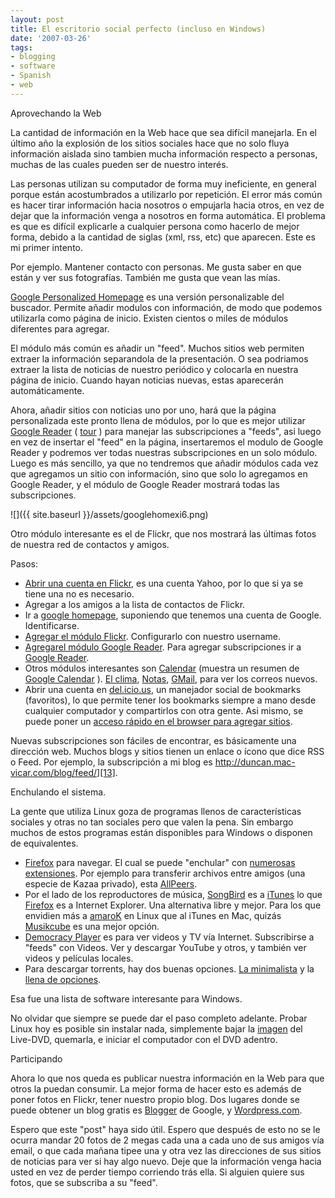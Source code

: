 ```yaml
---
layout: post
title: El escritorio social perfecto (incluso en Windows)
date: '2007-03-26'
tags:
- blogging
- software
- Spanish
- web
---
```


Aprovechando la Web

La cantidad de información en la Web hace que sea difícil manejarla. En el último año la explosión de los sitios sociales hace que no solo fluya información aislada sino tambien mucha información respecto a personas, muchas de las cuales pueden ser de nuestro interés.

Las personas utilizan su computador de forma muy ineficiente, en general porque están acostumbrados a utilizarlo por repetición. El error más común es hacer tirar información hacia nosotros o empujarla hacia otros, en vez de dejar que la información venga a nosotros en forma automática. El problema es que es difícil explicarle a cualquier persona como hacerlo de mejor forma, debido a la cantidad de siglas (xml, rss, etc) que aparecen. Este es mi primer intento.

Por ejemplo. Mantener contacto con personas. Me gusta saber en que están y ver sus fotografías. También me gusta que vean las mías.

[Google Personalized Homepage][1] es una versión personalizable del buscador. Permite añadir modulos con información, de modo que podemos utilizarla como página de inicio. Existen cientos o miles de módulos diferentes para agregar.

El módulo más común es añadir un "feed". Muchos sitios web permiten extraer la información separandola de la presentación. O sea podriamos extraer la lista de noticias de nuestro periódico y colocarla en nuestra página de inicio. Cuando hayan noticias nuevas, estas aparecerán automáticamente.

Ahora, añadir sitios con noticias uno por uno, hará que la página personalizada este pronto llena de módulos, por lo que es mejor utilizar [Google Reader][3] ( [tour][4] ) para manejar las subscripciones a "feeds", asi luego en vez de insertar el "feed" en la página, insertaremos el modulo de Google Reader y podremos ver todas nuestras subscripciones en un solo módulo. Luego es más sencillo, ya que no tendremos que añadir módulos cada vez que agregamos un sitio con información, sino que solo lo agregamos en Google Reader, y el módulo de Google Reader mostrará todas las subscripciones.

 ![]({{ site.baseurl }}/assets/googlehomexi6.png)

Otro módulo interesante es el de Flickr, que nos mostrará las últimas fotos de nuestra red de contactos y amigos.

Pasos:

* [Abrir una cuenta en Flickr][5], es una cuenta Yahoo, por lo que si ya se tiene una no es necesario.  
* Agregar a los amigos a la lista de contactos de Flickr.  
* Ir a [google homepage][1], suponiendo que tenemos una cuenta de Google. Identificarse.  
* [Agregar el módulo Flickr][6]. Configurarlo con nuestro username.  
* [Agregarel módulo Google Reader][7]. Para agregar subscripciones ir a [Google Reader][3].  
* Otros módulos interesantes son [Calendar][8] (muestra un resumen de [Google Calendar][12] ). [El clima][9], [Notas][10], [GMail][11], para ver los correos nuevos.  
* Abrir una cuenta en [del.icio.us][22], un manejador social de bookmarks (favoritos), lo que permite tener los bookmarks siempre a mano desde cualquier computador y compartirlos con otra gente. Asi mismo, se puede poner un [acceso rápido en el browser para agregar sitios][23].

Nuevas subscripciones son fáciles de encontrar, es básicamente una dirección web. Muchos blogs y sitios tienen un enlace o ícono que dice RSS o Feed. Por ejemplo, la subscripción a mi blog es http://duncan.mac-vicar.com/blog/feed/][13].

Enchulando el sistema.

La gente que utiliza Linux goza de programas llenos de características sociales y otras no tan sociales pero que valen la pena. Sin embargo muchos de estos programas están disponibles para Windows o disponen de equivalentes.

* [Firefox][15] para navegar. El cual se puede "enchular" con [numerosas extensiones][16]. Por ejemplo para transferir archivos entre amigos (una especie de Kazaa privado), esta [AllPeers][14].  
* Por el lado de los reproductores de música, [SongBird][17] es a [iTunes][20] lo que [Firefox][15] es a Internet Explorer. Una alternativa libre y mejor. Para los que envidien más a [amaroK][21] en Linux que al iTunes en Mac, quizás [Musikcube][19] es una mejor opción.  
* [Democracy Player][18] es para ver videos y TV vía Internet. Subscribirse a "feeds" con Videos. Ver y descargar YouTube y otros, y también ver videos y películas locales.  
* Para descargar torrents, hay dos buenas opciones. [La minimalista][24] y la [llena de opciones][25].

Esa fue una lista de software interesante para Windows.

No olvidar que siempre se puede dar el paso completo adelante. Probar Linux hoy es posible sin instalar nada, simplemente bajar la [imagen][26] del Live-DVD, quemarla, e iniciar el computador con el DVD adentro.

Participando

Ahora lo que nos queda es publicar nuestra información en la Web para que otros la puedan consumir. La mejor forma de hacer esto es además de poner fotos en Flickr, tener nuestro propio blog. Dos lugares donde se puede obtener un blog gratis es [Blogger][27] de Google, y [Wordpress.com][28].

Espero que este "post" haya sido útil. Espero que después de esto no se le ocurra mandar 20 fotos de 2 megas cada una a cada uno de sus amigos vía email, o que cada mañana tipee una y otra vez las direcciones de sus sitios de noticias para ver si hay algo nuevo. Deje que la información venga hacia usted en vez de perder tiempo corriendo trás ella. Si alguien quiere sus fotos, que se subscriba a su "feed".

[1]: http://www.google.com/ig  
 [2]: http://www.google.com/apis/gadgets/index.html  
 [3]: http://www.google.com/reader  
 [4]: http://www.google.com/help/reader/tour.html  
 [5]: http://www.flickr.com/signup/  
 [6]: http://www.google.com/ig/directory?url=http://www.pyrzak.com/google/flickr.xml  
 [7]: http://www.google.com/ig/directory?url=reader.xml  
 [8]: http://www.google.com/ig/directory?url=calendar.xml  
 [9]: http://www.google.com/ig/directory?url=http://timcwebman.googlepages.com/accuweather.xml  
 [10]: http://www.google.com/ig/directory?url=sticky.xml  
 [11]: http://www.google.com/ig/directory?url=builtin_gmail.xml  
 [12]: http://calendar.google.com  
 [13]: http://duncan.mac-vicar.com/blog/feed/

[14]: http://www.allpeers.com/  
 [15]: http://www.mozilla.com/  
 [16]: https://addons.mozilla.org/  
 [17]: http://www.songbirdnest.com/  
 [18]: http://www.getdemocracy.com/  
 [19]: http://www.musikcube.com  
 [20]: http://www.apple.com/itunes/  
 [21]: http://amarok.kde.org/

[22]: http://del.icio.us/  
 [23]: http://del.icio.us/help/buttons  
 [24]: http://www.utorrent.com/  
 [25]: http://azureus.sourceforge.net/  
 [26]: http://download.opensuse.org/distribution/10.2/iso/dvd/openSUSE-10.2-GM-LiveDVD.iso

[27]: http://www.blogger.com/  
 [28]: http://wordpress.com/

